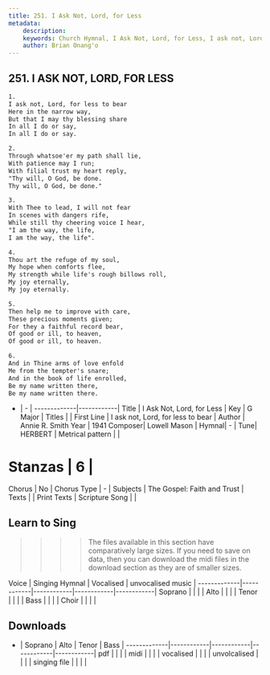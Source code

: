 ```yaml
---
title: 251. I Ask Not, Lord, for Less
metadata:
    description: 
    keywords: Church Hymnal, I Ask Not, Lord, for Less, I ask not, Lord, for less to bear, 
    author: Brian Onang'o
---
```



## 251. I ASK NOT, LORD, FOR LESS

```txt
1.
I ask not, Lord, for less to bear 
Here in the narrow way, 
But that I may thy blessing share 
In all I do or say, 
In all I do or say. 

2.
Through whatsoe'er my path shall lie, 
With patience may I run; 
With filial trust my heart reply, 
"Thy will, O God, be done. 
Thy will, O God, be done." 

3.
With Thee to lead, I will not fear 
In scenes with dangers rife, 
While still thy cheering voice I hear, 
"I am the way, the life, 
I am the way, the life". 

4.
Thou art the refuge of my soul, 
My hope when comforts flee, 
My strength while life's rough billows roll, 
My joy eternally, 
My joy eternally. 

5.
Then help me to improve with care, 
These precious moments given; 
For they a faithful record bear, 
Of good or ill, to heaven, 
Of good or ill, to heaven. 

6.
And in Thine arms of love enfold 
Me from the tempter's snare; 
And in the book of life enrolled, 
Be my name written there, 
Be my name written there.

```

- |   -  |
-------------|------------|
Title | I Ask Not, Lord, for Less |
Key | G Major |
Titles |  |
First Line | I ask not, Lord, for less to bear |
Author | Annie R. Smith
Year | 1941
Composer| Lowell Mason |
Hymnal|  - |
Tune| HERBERT  |
Metrical pattern | |
# Stanzas | 6 |
Chorus | No |
Chorus Type | - |
Subjects | The Gospel: Faith and Trust |
Texts |  |
Print Texts | 
Scripture Song |  |
  
## Learn to Sing

>>>> The files available in this section have comparatively large sizes. If you need to save on data, then you can download the midi files in the download section as they are of smaller sizes.

Voice |  Singing Hymnal | Vocalised | unvocalised music |
-------------|------------|------------|------------|------------|
Soprano | | | |
Alto | | | |
Tenor | | | |
Bass | | | |
Choir | | | |

## Downloads

- |  Soprano | Alto | Tenor | Bass |
-------------|------------|------------|------------|------------|
pdf | | | |
midi | | | |
vocalised | | | |
unvolcalised | | | |
singing file | | | |
  